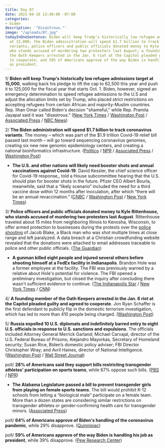 ```yaml
---
title: Day 87
date: 2021-04-16 13:49:00 -07:00
categories:
- biden
description: '"Disastrous."'
image: "/uploads/87.jpg"
todayInOneSentence: Biden will keep Trump's historically low refugee admissions target
  at 15,000; the Biden administration will spend $1.7 billion to track coronavirus
  variants; police officers and public officials donated money to Kyle Rittenhouse,
  who stands accused of murdering two protesters last August; a founding member of
  the Oath Keepers arrested in the Jan. 6 riot at the Capitol pleaded guilty and agreed
  to cooperate; and 59% of Americans approve of the way Biden is handling his job
  as president.
---
```


1/ **Biden will keep Trump's historically low refugee admissions target at 15,000**, walking back his pledge to lift the cap to 62,500 this year and push it to 125,000 for the fiscal year that starts Oct. 1. Biden, however, signed an emergency determination to speed refugee admissions to the U.S and adjust the allocation limits set by Trump, who placed strict restrictions on accepting refugees from certain African and majority-Muslim countries. Rep. Ilhan Omar called Biden's decision "shameful," while Rep. Pramila Jayapal said it was "disastrous." ([New York Times](https://www.nytimes.com/2021/04/16/us/biden-refugees-cap.html) / [Washington Post](https://www.washingtonpost.com/politics/biden-administration-to-keep-refugee-cap-at-trumps-level-far-less-than-what-it-proposed-to-congress/2021/04/16/02c099da-9ece-11eb-b7a8-014b14aeb9e4_story.html) / [Associated Press](https://apnews.com/article/joe-biden-donald-trump-middle-east-africa-central-america-e692d180232fdd3cc2125bdb9cc1278f) / [NBC News](https://www.nbcnews.com/politics/white-house/biden-administration-will-keep-cap-refugees-trump-administration-levels-n1264320))

2/ **The Biden administration will spend $1.7 billion to track coronavirus variants**. The money – which was part of the $1.9 trillion Covid-19 relief bill passed last month – will go toward sequencing coronavirus genomes, creating six new new genomic epidemiology centers, and creating a national bioinformatics infrastructure. ([Politico](https://www.politico.com/news/2021/04/16/biden-cdc-covid-variants-tracking-482361) / [NPR](https://www.npr.org/sections/health-shots/2021/04/16/988019682/biden-administration-to-spend-1-7-billion-track-spread-of-coronavirus-variants) / [Associated Press](https://apnews.com/article/joe-biden-coronavirus-pandemic-2ab656e4cb38f2ddb6edb6bb764715f0) / [Washington Post](https://www.washingtonpost.com/politics/biden-to-spend-17-billion-on-fighting-variants/2021/04/16/d39bea3c-9ebf-11eb-8a83-3bc1fa69c2e8_story.html?itid=lk_fullstory))

* **The U.S. and other nations will likely need booster shots and annual vaccinations against Covid-19**. David Kessler, the chief science officer for Covid-19 response,, told a House subcommittee hearing that the U.S. should plan for booster shots in the future. Pfizer CEO Albert Bourla, meanwhile, said that a “likely scenario” included the need for a third vaccine dose within 12 months after inoculation, after which “there will be an annual revaccination.” ([CNBC](https://www.cnbc.com/2021/04/15/pfizer-ceo-says-third-covid-vaccine-dose-likely-needed-within-12-months.html) / [Washington Post](https://www.washingtonpost.com/nation/2021/04/16/coronavirus-covid-live-updates-us/#link-PGKGU6COTZFM3OXHDLURU5BLYM) / [New York Times](https://www.nytimes.com/2021/04/16/world/pfizer-vaccine-booster.html))

3/ **Police officers and public officials donated money to Kyle Rittenhouse, who stands accused of murdering two protesters last August**. Rittenhouse traveled about 15 miles from neighboring Illinois to Kenosha, Wisconsin, to offer armed protection to businesses during the protests over the [police shooting](https://whatthefuckjusthappenedtoday.com/2020/08/26/day-1315/#5-trump-said-he-will-send-federal-la) of Jacob Blake, a Black man who was shot multiple times at close range and left paralyzed. A data breach at a Christian crowdfunding website revealed that the donations were attached to email addresses traceable to police and other public officials. ([The Guardian](https://www.theguardian.com/us-news/2021/apr/16/us-police-officers-public-officials-crowdfunding-website-data-breach))

* **A gunman killed eight people and injured several others before shooting himself at a FedEx facility in Indianapolis**. Brandon Hole was a former employee at the facility. The FBI was previously warned by a relative about Hole's potential for violence. The FBI opened a preliminary investigation, but closed the inquiry after concluding there wasn't sufficient evidence to continue. ([The Indianapolis Star](https://www.indystar.com/story/news/crime/2021/04/16/indianapolis-fedex-shooting-live-updates-after-8-killed/7251292002/) / [New York Times](https://www.nytimes.com/live/2021/04/16/us/indianapolis-fedex-shooting) / [CNN](https://www.cnn.com/2021/04/16/us/indianapolis-shooting-fedex-facility/index.html))

4/ **A founding member of the Oath Keepers arrested in the Jan. 6 riot at the Capitol pleaded guilty and agreed to cooperate**.  Jon Ryan Schaffer is the first defendant to publicly flip in the domestic terrorism investigation, which has led to more than 410 people being charged. ([Washington Post](https://www.washingtonpost.com/local/legal-issues/guilty-plea-capitol-riot/2021/04/16/f7d5d420-9eb6-11eb-9d05-ae06f4529ece_story.html))

5/ **Russia expelled 10 U.S. diplomats and indefinitely barred entry to eight U.S. officials in response to U.S. sanctions and expulsions**. The officials included Attorney General Merrick Garland; Michael Carvajal, director of the U.S. Federal Bureau of Prisons; Alejandro Mayorkas, Secretary of Homeland security; Susan Rice, Biden’s domestic policy adviser; FBI Director Christopher Wray; and Avril Haines, director of National Intelligence. ([Washington Post](https://www.washingtonpost.com/world/europe/russia-sanctions-biden-putin/2021/04/16/4a173842-9e25-11eb-b2f5-7d2f0182750d_story.html) / [Wall Street Journal](https://www.wsj.com/articles/russia-to-expel-10-u-s-diplomats-from-embassy-in-moscow-11618592354?mod=djemalertNEWS))

poll/ **28% of Americans said they support bills restricting transgender athletes' participation on sports teams**, while 67% oppose such bills. ([PBS](https://www.pbs.org/newshour/politics/new-poll-shows-americans-overwhelmingly-oppose-anti-transgender-laws) / [NPR](https://www.npr.org/2021/04/16/987765777/republicans-and-democrats-largely-oppose-transgender-sports-legislation-poll-sho))

* **The Alabama Legislature passed a bill to prevent transgender girls from playing on female sports teams**. The bill would prohibit K-12 schools from letting a “biological male” participate on a female team. More than a dozen states are considering similar restrictions on transgender athletes or gender-confirming health care for transgender minors. ([Associated Press](https://apnews.com/article/alabama-kay-ivey-bills-legislation-23d5fe8b0a302891a5e6e2a4372f3669))

poll/ **64% of Americans approve of Biden's handling of the coronavirus pandemic**, while 29% disapprove. ([Quinnipiac](https://poll.qu.edu/national/release-detail?ReleaseID=3695))

poll/ **59% of Americans approve of the way Biden is handling his job as president**, while 39% disapprove. ([Pew Research Center](https://www.pewresearch.org/politics/2021/04/15/biden-nears-100-day-mark-with-strong-approval-positive-rating-for-vaccine-rollout/))